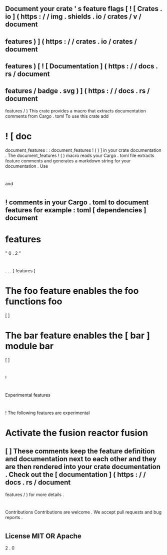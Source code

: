 #
Document
your
crate
'
s
feature
flags
[
!
[
Crates
.
io
]
(
https
:
/
/
img
.
shields
.
io
/
crates
/
v
/
document
-
features
)
]
(
https
:
/
/
crates
.
io
/
crates
/
document
-
features
)
[
!
[
Documentation
]
(
https
:
/
/
docs
.
rs
/
document
-
features
/
badge
.
svg
)
]
(
https
:
/
/
docs
.
rs
/
document
-
features
/
)
This
crate
provides
a
macro
that
extracts
documentation
comments
from
Cargo
.
toml
To
use
this
crate
add
#
!
[
doc
=
document_features
:
:
document_features
!
(
)
]
in
your
crate
documentation
.
The
document_features
!
(
)
macro
reads
your
Cargo
.
toml
file
extracts
feature
comments
and
generates
a
markdown
string
for
your
documentation
.
Use
#
#
and
#
!
comments
in
your
Cargo
.
toml
to
document
features
for
example
:
toml
[
dependencies
]
document
-
features
=
"
0
.
2
"
#
#
.
.
.
[
features
]
#
#
The
foo
feature
enables
the
foo
functions
foo
=
[
]
#
#
The
bar
feature
enables
the
[
bar
]
module
bar
=
[
]
#
!
#
#
#
Experimental
features
#
!
The
following
features
are
experimental
#
#
Activate
the
fusion
reactor
fusion
=
[
]
These
comments
keep
the
feature
definition
and
documentation
next
to
each
other
and
they
are
then
rendered
into
your
crate
documentation
.
Check
out
the
[
documentation
]
(
https
:
/
/
docs
.
rs
/
document
-
features
/
)
for
more
details
.
#
#
Contributions
Contributions
are
welcome
.
We
accept
pull
requests
and
bug
reports
.
#
#
License
MIT
OR
Apache
-
2
.
0
